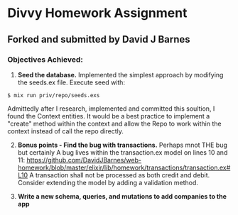 # Divvy Homework Assignment
## Forked and submitted by David J Barnes

### Objectives Achieved:
1) **Seed the database.** Implemented the simplest approach by modifying the seeds.ex file. Execute seed with:
```
$ mix run priv/repo/seeds.exs
```
Admittedly after I research, implemented and committed this soultion, I found the Context entities. It would be a best practice to implement a "create" method within the context and allow the Repo to work within the context instead of call the repo directly.

2) **Bonus points - Find the bug with transactions.** Perhaps mnot THE bug but certainly A bug lives within the transaction.ex model on lines 10 and 11: https://github.com/DavidJBarnes/web-homework/blob/master/elixir/lib/homework/transactions/transaction.ex#L10 A transaction shall not be processed as both credit and debit. Consider extending the model by adding a validation method.

3) **Write a new schema, queries, and mutations to add companies to the app**